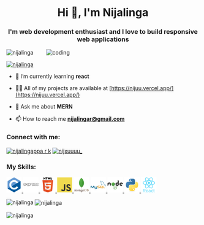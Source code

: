 
<h1 align="center">Hi 👋, I'm Nijalinga</h1>
<h3 align="center">I'm web development enthusiast and I love to build responsive web applications</h3>
<img align="right" alt="coding" width="400" src="https://images.playground.com/afadb48e08c3460e93313badffc554f6.jpeg">

<p align="left"> <img src="https://komarev.com/ghpvc/?username=nijalinga&label=Profile%20views&color=0e75b6&style=flat" alt="nijalinga" /> </p>

<p align="left"> <a href="https://github.com/ryo-ma/github-profile-trophy"><img src="https://github-profile-trophy.vercel.app/?username=nijalinga" alt="nijalinga" /></a> </p>

- 🌱 I’m currently learning **react**

- 👨‍💻 All of my projects are available at [https://nijuu.vercel.app/](https://nijuu.vercel.app/)

- 💬 Ask me about **MERN**

- 📫 How to reach me **nijalingar@gmail.com**

<h3 align="left">Connect with me:</h3>
<p align="left">
<a href="https://linkedin.com/in/nijalingappa r k" target="blank"><img align="center" src="https://raw.githubusercontent.com/rahuldkjain/github-profile-readme-generator/master/src/images/icons/Social/linked-in-alt.svg" alt="nijalingappa r k" height="30" width="40" /></a>
<a href="https://instagram.com/nijxuuuu_" target="blank"><img align="center" src="https://raw.githubusercontent.com/rahuldkjain/github-profile-readme-generator/master/src/images/icons/Social/instagram.svg" alt="nijxuuuu_" height="30" width="40" /></a>
</p>

<h3 align="left">My Skills:</h3>
<p align="left"> <a href="https://www.cprogramming.com/" target="_blank" rel="noreferrer"> <img src="https://raw.githubusercontent.com/devicons/devicon/master/icons/c/c-original.svg" alt="c" width="40" height="40" gap="20"/> </a> <a href="https://www.w3schools.com/css/" target="_blank" rel="noreferrer">  <img src="https://raw.githubusercontent.com/devicons/devicon/master/icons/express/express-original-wordmark.svg" alt="express" width="40" height="40" gap="20"/> </a> <a href="https://www.w3.org/html/" target="_blank" rel="noreferrer"> <img src="https://raw.githubusercontent.com/devicons/devicon/master/icons/html5/html5-original-wordmark.svg" alt="html5" width="40" height="40" gap="20"/> </a> <a href="https://developer.mozilla.org/en-US/docs/Web/JavaScript" target="_blank" rel="noreferrer"> <img src="https://raw.githubusercontent.com/devicons/devicon/master/icons/javascript/javascript-original.svg" alt="javascript" width="40" height="40" gap="20"/> </a> <a href="https://www.mongodb.com/" target="_blank" rel="noreferrer"> <img src="https://raw.githubusercontent.com/devicons/devicon/master/icons/mongodb/mongodb-original-wordmark.svg" alt="mongodb" width="40" height="40" gap="20"/> </a> <a href="https://www.mysql.com/" target="_blank" rel="noreferrer"> <img src="https://raw.githubusercontent.com/devicons/devicon/master/icons/mysql/mysql-original-wordmark.svg" alt="mysql" width="40" height="40"/> </a> <a href="https://nodejs.org" target="_blank" rel="noreferrer"> <img src="https://raw.githubusercontent.com/devicons/devicon/master/icons/nodejs/nodejs-original-wordmark.svg" alt="nodejs" width="40" height="40"/> </a> <a href="https://www.python.org" target="_blank" rel="noreferrer"> <img src="https://raw.githubusercontent.com/devicons/devicon/master/icons/python/python-original.svg" alt="python" width="40" height="40"/> </a> <a href="https://reactjs.org/" target="_blank" rel="noreferrer"> <img src="https://raw.githubusercontent.com/devicons/devicon/master/icons/react/react-original-wordmark.svg" alt="react" width="40" height="40"/> </a> </p>

<p><img align="left" src="https://github-readme-stats.vercel.app/api/top-langs?username=nijalinga&show_icons=true&locale=en&layout=compact" alt="nijalinga" /></p>

<p>&nbsp;<img align="center" src="https://github-readme-stats.vercel.app/api?username=nijalinga&show_icons=true&locale=en" alt="nijalinga" /></p>

<p><img align="center" src="https://github-readme-streak-stats.herokuapp.com/?user=nijalinga&" alt="nijalinga" /></p>
